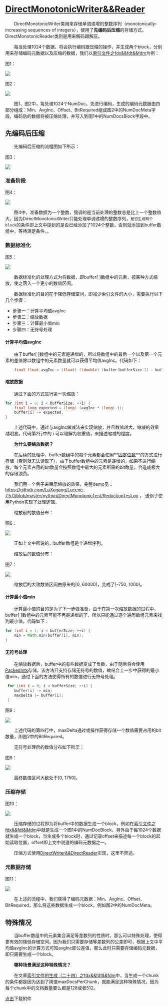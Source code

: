 # [DirectMonotonicWriter&&Reader](https://www.amazingkoala.com.cn/Lucene/gongjulei/)

&emsp;&emsp;DirectMonotonicWriter类用来存储单调递增的整数序列（monotonically-increasing sequences of integers），使用了**先编码后压缩**的存储方式，DirectMonotonicReader类则是用来解码跟解压。

&emsp;&emsp;每当处理1024个数据，将会执行编码跟压缩的操作，并生成两个block，分别用来存储编码元数据以及压缩的数据，我们以[索引文件之fdx&&fdt&&fdm](https://www.amazingkoala.com.cn/Lucene/suoyinwenjian/2020/1013/169.html)为例：

图1：

<img src="http://www.amazingkoala.com.cn/uploads/lucene/压缩存储/DirectMonotonicWriter&&Reader/1.png">

图2：

<img src="http://www.amazingkoala.com.cn/uploads/lucene/压缩存储/DirectMonotonicWriter&&Reader/2.png">

&emsp;&emsp;图1、图2中，每处理1024个NumDoc，先进行编码，生成的编码元数据由四部分组成：Min、AvgInc、Offset、BitRequired组成图2中的NumDocMeta字段，编码后的数据将被压缩处理，并写入到图1中的NumDocsBlock字段中。

## 先编码后压缩

&emsp;&emsp;先编码后压缩的流程图如下所示：

图3：

<img src="http://www.amazingkoala.com.cn/uploads/lucene/压缩存储/DirectMonotonicWriter&&Reader/3.png">

### 准备阶段

图4：

<img src="http://www.amazingkoala.com.cn/uploads/lucene/压缩存储/DirectMonotonicWriter&&Reader/4.png">

&emsp;&emsp;图4中，准备数据为一个整数，强调的是当前处理的整数总是比上一个整数值大，因为DirectMonotonicWriter只能处理单调递增的整数序列，`是否生成两个block`的条件即上文中提到的是否已经添加了1024个整数，否则就添加到buffer数组中，等待满足条件。。

### 数据标准化

图5：

<img src="http://www.amazingkoala.com.cn/uploads/lucene/压缩存储/DirectMonotonicWriter&&Reader/5.png">

&emsp;&emsp;数据标准化的处理方式为将数据，即buffer[ ]数组中的元素，按某种方式缩放，使之落入一个更小的数值区间。

&emsp;&emsp;数据标准化的目的在于降低存储空间，即减少索引文件的大小，需要执行以下几个步骤：

- 步骤一：计算平均值avgInc
- 步骤二：缩放数据
- 步骤三：计算最小值min
- 步骤四：无符号处理

#### 计算平均值avgInc

&emsp;&emsp;由于buffer[ ]数组中的元素是递增的，所以将数组中的最后一个以及第一个元素的差值除以数组中的元素数量就可以获得平均值avgInc。代码如下：

```java
    final float avgInc = (float) ((double) (buffer[bufferSize-1] - buffer[0]) / Math.max(1, bufferSize - 1));
```

#### 缩放数据

&emsp;&emsp;通过下面的方式进行第一次缩放：

```java
for (int i = 0; i < bufferSize; ++i) {
    final long expected = (long) (avgInc * (long) i);
    buffer[i] -= expected;
}
```

&emsp;&emsp;上述代码中，通过与avgInc做减法来实现缩放，并且数值越大，缩减的效果越明显。代码第2行中的 i 可以理解为权重值，来描述缩减的程度。

&emsp;&emsp;**为什么要缩放数据？**

&emsp;&emsp;在后续的处理中，buffer数组中的每个元素都会使用**[固定位数](https://www.amazingkoala.com.cn/Lucene/yasuocunchu/2019/1217/118.html)**的方式进行存储（否则就无法读取了），由于buffer数组中的元素是递增的，如果不进行缩放，每个元素占用的bit数量会按照数组中最大的元素所需的bit数量，会造成极大的存储浪费。

&emsp;&emsp;我们用一个例子来展示缩放的效果，完整demo见：https://github.com/LuXugang/Lucene-7.5.0/blob/master/python/DirectMonotonicTest/ReductionTest.py  ， 该例子使用Python实现了处理逻辑。

&emsp;&emsp;缩放前的数值分布：

图6：

<img src="http://www.amazingkoala.com.cn/uploads/lucene/压缩存储/DirectMonotonicWriter&&Reader/6.png">

&emsp;&emsp;正如上文中所说的，buffer数组是个递增序列。

&emsp;&emsp;缩放后的数值分布：

图7：

<img src="http://www.amazingkoala.com.cn/uploads/lucene/压缩存储/DirectMonotonicWriter&&Reader/7.png">

&emsp;&emsp;缩放后的大致数值区间由原来的[0, 60000]，变成了[-750, 1000]。

#### 计算最小值min

&emsp;&emsp;计算最小值的目的是为了下一步做准备，由于在第一次缩放数据的过程中，buffer[ ]数组中的元素可能不再是递增的了，所以只能通过逐个遍历数组元素来找到最小值，代码如下：

```java
for (int i = 1; i < bufferSize; ++i) {
    min = Math.min(buffer[i], min);
}
```

#### 无符号处理

&emsp;&emsp;在缩放数据后，buffer中的有些数据变成了负数，由于随后将会使用[PackedInts](https://www.amazingkoala.com.cn/Lucene/yasuocunchu/2019/1217/118.html)存储，该方法只支持存储无符号的数值，故结合上一步中获得的最小值min，通过下面的方法使得所有的数值进行无符号处理。

```java
 for (int i = 0; i < bufferSize; ++i) {
    buffer[i] -= min;
    maxDelta |= buffer[i];
 }
```

图8：

<img src="http://www.amazingkoala.com.cn/uploads/lucene/压缩存储/DirectMonotonicWriter&&Reader/8.png">

&emsp;&emsp;上述代码的第四行中，maxDelta通过或操作获得存储一个数值需要占用的bit数量，即图2中的BitRequired。

&emsp;&emsp;无符号处理后的数值分布如下所示：

图9：

<img src="http://www.amazingkoala.com.cn/uploads/lucene/压缩存储/DirectMonotonicWriter&&Reader/9.png">

&emsp;&emsp;最终数值区间大致处于[0, 1750]。

### 压缩存储

图10：

<img src="http://www.amazingkoala.com.cn/uploads/lucene/压缩存储/DirectMonotonicWriter&&Reader/10.png">

&emsp;&emsp;压缩存储的过程即为将buffer中的数据生成一个block，例如在[索引文件之fdx&&fdt&&fdm](https://www.amazingkoala.com.cn/Lucene/suoyinwenjian/2020/1013/169.html)中就是生成一个图1中的NumDocBlock，另外由于每1024个数据就生成一个block，当生成多个block时，通过记录offset来描述每一个block的起始读取位置，offset即上文中说道的编码元数据之一。

&emsp;&emsp;压缩方式使用[DirectWriter&&DirectReader](https://www.amazingkoala.com.cn/Lucene/yasuocunchu/2019/1223/120.html)实现，这里不赘述。

### 元数据存储

图11：

<img src="http://www.amazingkoala.com.cn/uploads/lucene/压缩存储/DirectMonotonicWriter&&Reader/11.png">

&emsp;&emsp;在上述的流程中，我们获得了编码元数据：Min、AvgInc、Offset、BitRequired，那么将这些数据生成一个block，例如图2中的NumDocMeta。

## 特殊情况

&emsp;&emsp;当buffer数组中的元素集合满足等差数列的性质时，那么可以特殊处理，使得更有效的降低存储空间。因为我们只需要存储等差数列的公差即可，根据上文中平均值avgInc的计算方式可知avgInc即公差值，那么此时只需要存储编码元数据，即只需要生成一个block。

&emsp;&emsp;**哪种场景满足这种特殊情况？**

&emsp;&emsp;在文章[索引文件的生成（二十四）之fdx&&fdt&&fdm](https://www.amazingkoala.com.cn/Lucene/Index/2020/1016/171.html)中，当生成一个chunk的条件都是因为达到了阈值maxDocsPerChunk，就能满足这种特殊情况，因为每个chunk中的文档数量要么都是128或者512。

[点击](http://www.amazingkoala.com.cn/attachment/Lucene/%E5%8E%8B%E7%BC%A9%E5%AD%98%E5%82%A8/DirectWriter&&DirectReader.zip)下载附件




